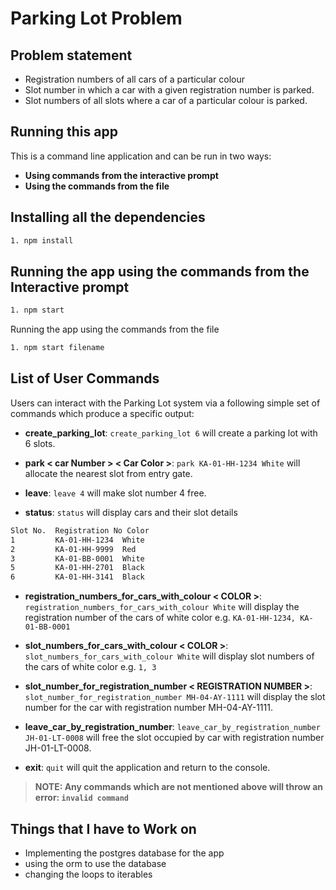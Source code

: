 # Parking Lot Problem

## Problem statement

- Registration numbers of all cars of a particular colour
- Slot number in which a car with a given registration number is parked.
- Slot numbers of all slots where a car of a particular colour is parked.

## Running this app

This is a command line application and can be run in two ways:

- **Using commands from the interactive prompt**
- **Using the commands from the file**

## Installing all the dependencies

```bash
1. npm install
```

## Running the app using the commands from the Interactive prompt

```bash
1. npm start
```

Running the app using the commands from the file

```bash
1. npm start filename
```

## List of User Commands

Users can interact with the Parking Lot system via a following simple set of commands which produce a specific output:

- **create_parking_lot**: `create_parking_lot 6` will create a parking lot with 6 slots.

- **park < car Number > < Car Color >**: `park KA-01-HH-1234 White` will allocate the nearest slot from entry gate.

- **leave**: `leave 4` will make slot number 4 free.

- **status**: `status` will display cars and their slot details

```bash
Slot No.  Registration No Color
1         KA-01-HH-1234  White
2         KA-01-HH-9999  Red
3         KA-01-BB-0001  White
5         KA-01-HH-2701  Black
6         KA-01-HH-3141  Black
```

- **registration_numbers_for_cars_with_colour < COLOR >**: `registration_numbers_for_cars_with_colour White` will display the registration number of the cars of white color e.g. `KA-01-HH-1234, KA-01-BB-0001`

- **slot_numbers_for_cars_with_colour < COLOR >**: `slot_numbers_for_cars_with_colour White` will display slot numbers of the cars of white color e.g. `1, 3`

- **slot_number_for_registration_number < REGISTRATION NUMBER >**: `slot_number_for_registration_number MH-04-AY-1111` will display the slot number for the car with registration number MH-04-AY-1111.

- **leave_car_by_registration_number**: `leave_car_by_registration_number JH-01-LT-0008` will free the slot occupied by car with registration number JH-01-LT-0008.

- **exit**: `quit` will quit the application and return to the console.

> **NOTE: Any commands which are not mentioned above will throw an error: `invalid command`**

## Things that I have to Work on

- Implementing the postgres database for the app
- using the orm to use the database
- changing the loops to iterables

